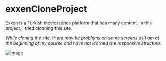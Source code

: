 # exxenCloneProject

Exxen is a Turkish movie/series platform that has many content. 
In this project, I tried clonning this site.

*While cloning the site, there may be problems on some screens as I am at the beginning of my course and have not learned the responsive structure.*

![image](Desktop/exxenss1.png)
